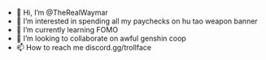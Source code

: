 - 👋 Hi, I’m @TheRealWaymar
- 👀 I’m interested in spending all my paychecks on hu tao weapon banner
- 🌱 I’m currently learning FOMO
- 💞️ I’m looking to collaborate on awful genshin coop
- 📫 How to reach me discord.gg/trollface

<!---
TheRealWaymar2/TheRealWaymar2 is a ✨ special ✨ repository because its `README.md` (this file) appears on your GitHub profile.
You can click the Preview link to take a look at your changes.
--->
